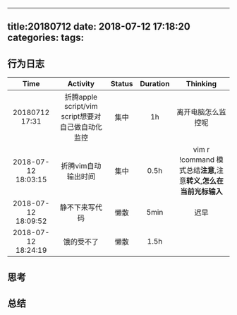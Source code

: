  ---
 title:20180712
 date: 2018-07-12 17:18:20
 categories:
 tags:
 ---
## 行为日志
| Time | Activity | Status | Duration | Thinking | 
| :-: | :-: | :-: |  :-: | :-: |
| 20180712 17:31| 折腾apple script/vim script想要对自己做自动化监控| 集中| 1h| 离开电脑怎么监控呢|
| 2018-07-12 18:03:15| 折腾vim自动输出时间| 集中| 0.5h| vim r !command 模式总结**注意**,注意**转义**,**怎么在当前光标输入**|
|2018-07-12 18:09:52| 静不下来写代码| 懒散| 5min| 迟早|
|2018-07-12 18:24:19| 饿的受不了 |懒散 |1.5h ||





## 思考
## 总结
